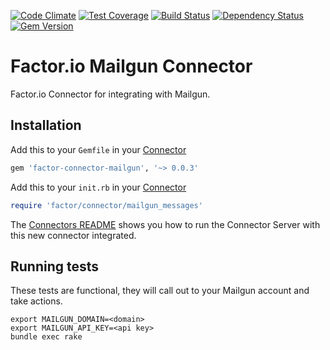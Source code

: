 [![Code Climate](https://codeclimate.com/github/factor-io/connector-mailgun/badges/gpa.svg)](https://codeclimate.com/github/factor-io/connector-mailgun)
[![Test Coverage](https://codeclimate.com/github/factor-io/connector-mailgun/badges/coverage.svg)](https://codeclimate.com/github/factor-io/connector-mailgun)
[![Build Status](https://travis-ci.org/factor-io/connector-mailgun.svg?branch=master)](https://travis-ci.org/factor-io/connector-mailgun)
[![Dependency Status](https://gemnasium.com/factor-io/connector-mailgun.svg)](https://gemnasium.com/factor-io/connector-mailgun)
[![Gem Version](https://badge.fury.io/rb/factor-connector-mailgun.png)](http://badge.fury.io/rb/factor-connector-mailgun)

Factor.io Mailgun Connector
======================

Factor.io Connector for integrating with Mailgun.

## Installation
Add this to your `Gemfile` in your [Connector](https://github.com/factor-io/connector)
```ruby
gem 'factor-connector-mailgun', '~> 0.0.3'
```

Add this to your `init.rb`  in your [Connector](https://github.com/factor-io/connector)

```ruby
require 'factor/connector/mailgun_messages'
```

The [Connectors README](https://github.com/factor-io/connector#running) shows you how to run the Connector Server with this new connector integrated.

## Running tests
These tests are functional, they will call out to your Mailgun account and take actions.

```shell
export MAILGUN_DOMAIN=<domain>
export MAILGUN_API_KEY=<api key>
bundle exec rake
```
